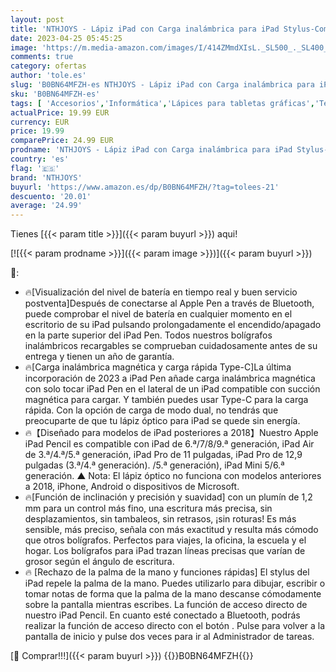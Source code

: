 ```yaml
---
layout: post
title: 'NTHJOYS - Lápiz iPad con Carga inalámbrica para iPad Stylus-Compatible con iPad Pro 11/12.9  iPad 6/7/8/9/10  iPad Air 3/4/5  iPad Mini 5/6  lápiz óptico para iPad con detección de Palma Falsa e inclinación'
date: 2023-04-25 05:45:25
image: 'https://m.media-amazon.com/images/I/414ZMmdXIsL._SL500_._SL400_.jpg'
comments: true
category: ofertas
author: 'tole.es'
slug: 'B0BN64MFZH-es NTHJOYS - Lápiz iPad con Carga inalámbrica para iPad...'
sku: 'B0BN64MFZH-es'
tags: [ 'Accesorios','Informática','Lápices para tabletas gráficas','Teclados, ratones y periféricos de entrada','ipad','nthjoys','🇪🇸', ]
actualPrice: 19.99 EUR
currency: EUR
price: 19.99
comparePrice: 24.99 EUR
prodname: 'NTHJOYS - Lápiz iPad con Carga inalámbrica para iPad Stylus-Compatible con iPad Pro 11/12.9  iPad 6/7/8/9/10  iPad Air 3/4/5  iPad Mini 5/6  lápiz óptico para iPad con detección de Palma Falsa e inclinación'
country: 'es'
flag: '🇪🇸'
brand: 'NTHJOYS'
buyurl: 'https://www.amazon.es/dp/B0BN64MFZH/?tag=tolees-21'
descuento: '20.01'
average: '24.99'
---
```


Tienes [{{< param title >}}]({{< param buyurl >}}) aqui!

[![{{< param prodname >}}]({{< param image >}})]({{< param buyurl >}})

🔎:

- 🔥[Visualización del nivel de batería en tiempo real y buen servicio postventa]Después de conectarse al Apple Pen a través de Bluetooth, puede comprobar el nivel de batería en cualquier momento en el escritorio de su iPad pulsando prolongadamente el encendido/apagado en la parte superior del iPad Pen. Todos nuestros bolígrafos inalámbricos recargables se comprueban cuidadosamente antes de su entrega y tienen un año de garantía.
- 🔥[Carga inalámbrica magnética y carga rápida Type-C]La última incorporación de 2023 a iPad Pen añade carga inalámbrica magnética con solo tocar iPad Pen en el lateral de un iPad compatible con succión magnética para cargar. Y también puedes usar Type-C para la carga rápida. Con la opción de carga de modo dual, no tendrás que preocuparte de que tu lápiz óptico para iPad se quede sin energía.
- 🔥【Diseñado para modelos de iPad posteriores a 2018】Nuestro Apple iPad Pencil es compatible con iPad de 6.ª/7/8/9.ª generación, iPad Air de 3.ª/4.ª/5.ª generación, iPad Pro de 11 pulgadas, iPad Pro de 12,9 pulgadas (3.ª/4.ª generación). /5.ª generación), iPad Mini 5/6.ª generación. ▲ Nota: El lápiz óptico no funciona con modelos anteriores a 2018, iPhone, Android o dispositivos de Microsoft.
- 🔥[Función de inclinación y precisión y suavidad] con un plumín de 1,2 mm para un control más fino, una escritura más precisa, sin desplazamientos, sin tambaleos, sin retrasos, ¡sin roturas! Es más sensible, más preciso, señala con más exactitud y resulta más cómodo que otros bolígrafos. Perfectos para viajes, la oficina, la escuela y el hogar. Los bolígrafos para iPad trazan líneas precisas que varían de grosor según el ángulo de escritura.
- 🔥 [Rechazo de la palma de la mano y funciones rápidas] El stylus del iPad repele la palma de la mano. Puedes utilizarlo para dibujar, escribir o tomar notas de forma que la palma de la mano descanse cómodamente sobre la pantalla mientras escribes. La función de acceso directo de nuestro iPad Pencil. En cuanto esté conectado a Bluetooth, podrás realizar la función de acceso directo con el botón . Pulse para volver a la pantalla de inicio y pulse dos veces para ir al Administrador de tareas.

[🛒 Comprar!!!]({{< param buyurl >}})
{{<world>}}B0BN64MFZH{{</world>}}
